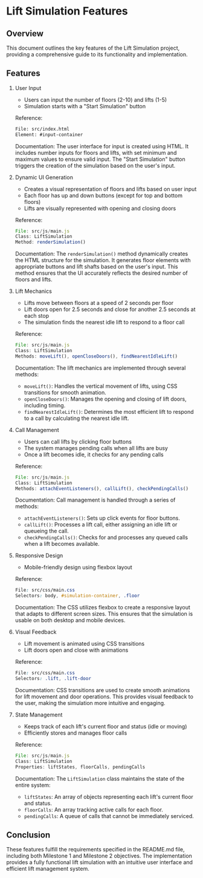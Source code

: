 # Lift Simulation Features

## Overview
This document outlines the key features of the Lift Simulation project, providing a comprehensive guide to its functionality and implementation.

## Features

1. User Input
   - Users can input the number of floors (2-10) and lifts (1-5)
   - Simulation starts with a "Start Simulation" button
   
   Reference:
   ```html
   File: src/index.html
   Element: #input-container
   ```

   Documentation:
   The user interface for input is created using HTML. It includes number inputs for floors and lifts, with set minimum and maximum values to ensure valid input. The "Start Simulation" button triggers the creation of the simulation based on the user's input.

2. Dynamic UI Generation
   - Creates a visual representation of floors and lifts based on user input
   - Each floor has up and down buttons (except for top and bottom floors)
   - Lifts are visually represented with opening and closing doors
   
   Reference:
   ```javascript
   File: src/js/main.js
   Class: LiftSimulation
   Method: renderSimulation()
   ```

   Documentation:
   The `renderSimulation()` method dynamically creates the HTML structure for the simulation. It generates floor elements with appropriate buttons and lift shafts based on the user's input. This method ensures that the UI accurately reflects the desired number of floors and lifts.

3. Lift Mechanics
   - Lifts move between floors at a speed of 2 seconds per floor
   - Lift doors open for 2.5 seconds and close for another 2.5 seconds at each stop
   - The simulation finds the nearest idle lift to respond to a floor call
   
   Reference:
   ```javascript
   File: src/js/main.js
   Class: LiftSimulation
   Methods: moveLift(), openCloseDoors(), findNearestIdleLift()
   ```

   Documentation:
   The lift mechanics are implemented through several methods:
   - `moveLift()`: Handles the vertical movement of lifts, using CSS transitions for smooth animation.
   - `openCloseDoors()`: Manages the opening and closing of lift doors, including timing.
   - `findNearestIdleLift()`: Determines the most efficient lift to respond to a call by calculating the nearest idle lift.

4. Call Management
   - Users can call lifts by clicking floor buttons
   - The system manages pending calls when all lifts are busy
   - Once a lift becomes idle, it checks for any pending calls
   
   Reference:
   ```javascript
   File: src/js/main.js
   Class: LiftSimulation
   Methods: attachEventListeners(), callLift(), checkPendingCalls()
   ```

   Documentation:
   Call management is handled through a series of methods:
   - `attachEventListeners()`: Sets up click events for floor buttons.
   - `callLift()`: Processes a lift call, either assigning an idle lift or queueing the call.
   - `checkPendingCalls()`: Checks for and processes any queued calls when a lift becomes available.

5. Responsive Design
   - Mobile-friendly design using flexbox layout
   
   Reference:
   ```css
   File: src/css/main.css
   Selectors: body, #simulation-container, .floor
   ```

   Documentation:
   The CSS utilizes flexbox to create a responsive layout that adapts to different screen sizes. This ensures that the simulation is usable on both desktop and mobile devices.

6. Visual Feedback
   - Lift movement is animated using CSS transitions
   - Lift doors open and close with animations
   
   Reference:
   ```css
   File: src/css/main.css
   Selectors: .lift, .lift-door
   ```

   Documentation:
   CSS transitions are used to create smooth animations for lift movement and door operations. This provides visual feedback to the user, making the simulation more intuitive and engaging.

7. State Management
   - Keeps track of each lift's current floor and status (idle or moving)
   - Efficiently stores and manages floor calls
   
   Reference:
   ```javascript
   File: src/js/main.js
   Class: LiftSimulation
   Properties: liftStates, floorCalls, pendingCalls
   ```

   Documentation:
   The `LiftSimulation` class maintains the state of the entire system:
   - `liftStates`: An array of objects representing each lift's current floor and status.
   - `floorCalls`: An array tracking active calls for each floor.
   - `pendingCalls`: A queue of calls that cannot be immediately serviced.

## Conclusion
These features fulfill the requirements specified in the README.md file, including both Milestone 1 and Milestone 2 objectives. The implementation provides a fully functional lift simulation with an intuitive user interface and efficient lift management system.
